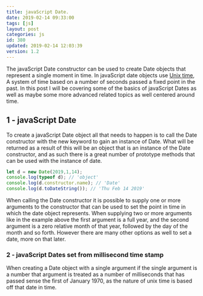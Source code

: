 ```yaml
---
title: javaScript Date.
date: 2019-02-14 09:33:00
tags: [js]
layout: post
categories: js
id: 380
updated: 2019-02-14 12:03:39
version: 1.2
---
```


The javaScript Date constructor can be used to create Date objects that represent a single moment in time. In javaScript date objects use [Unix time](https://en.wikipedia.org/wiki/Unix_time), A system of time based on a number of seconds passed a fixed point in the past. In this post I will be covering some of the basics of javaScript Dates as well as maybe some more advanced related topics as well centered around time. 


<!-- more -->

## 1 - javaScript Date

To create a javaScript Date object all that needs to happen is to call the Date constructor with the new keyword to gain an instance of Date. What will be returned as a result of this will be an object that is an instance of the Date constructor, and as such there is a great number of prototype methods that can be used with the instance of date.

```js
let d = new Date(2019,1,14);
console.log(typeof d); // 'object'
console.log(d.constructor.name); // 'Date'
console.log(d.toDateString()); // 'Thu Feb 14 2019'
```

When calling the Date constructor it is possible to supply one or more arguments to the constructor that can be used to set the point in time in which the date object represents. When supplying two or more arguments like in the example above the first argument is a full year, and the second argument is a zero relative month of that year, followed by the day of the month and so forth. However there are many other options as well to set a date, more on that later.

### 2 - javaScript Dates set from millisecond time stamp

When creating a Date object with a single argument if the single argument is a number that argument is treated as a number of milliseconds that has passed sense the first of January 1970, as the nature of unix time is based off that date in time.